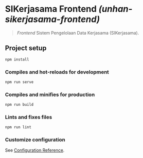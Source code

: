# SIKerjasama Frontend _(unhan-sikerjasama-frontend)_

> _Frontend_ Sistem Pengelolaan Data Kerjasama (SIKerjasama).

## Project setup

```bash
npm install
```

### Compiles and hot-reloads for development

```bash
npm run serve
```

### Compiles and minifies for production

```bash
npm run build
```

### Lints and fixes files

```bash
npm run lint
```

### Customize configuration

See [Configuration Reference](https://cli.vuejs.org/config/).
